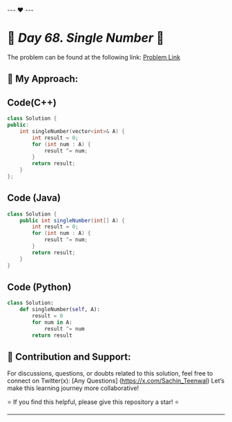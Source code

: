 --- ❤️ ---

# 🚀 _Day 68. Single Number_ 🧠


The problem can be found at the following link: [Problem Link](https://www.interviewbit.com/problems/single-number/)

## 🎯 **My Approach:**


## Code(C++)
```cpp
class Solution {
public:
    int singleNumber(vector<int>& A) {
        int result = 0;
        for (int num : A) {
            result ^= num;
        }
        return result;
    }
};
```

## Code (Java)

```java
class Solution {
    public int singleNumber(int[] A) {
        int result = 0;
        for (int num : A) {
            result ^= num;
        }
        return result;
    }
}
```

## Code (Python)

```python
class Solution:
    def singleNumber(self, A):
        result = 0
        for num in A:
            result ^= num
        return result
```



## 🎯 **Contribution and Support:**

For discussions, questions, or doubts related to this solution, feel free to connect on Twitter(x): [Any Questions] (https://x.com/Sachin_Teenwal) Let’s make this learning journey more collaborative!

⭐ If you find this helpful, please give this repository a star! ⭐

---
